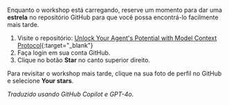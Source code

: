 Enquanto o workshop está carregando, reserve um momento para dar uma **estrela** no repositório GitHub para que você possa encontrá-lo facilmente mais tarde.

1. Visite o repositório: [Unlock Your Agent's Potential with Model Context Protocol](https://github.com/microsoft/aitour26-WRK540-unlock-your-agents-potential-with-model-context-protocol){:target="_blank"}
2. Faça login em sua conta GitHub.
3. Clique no botão **Star** no canto superior direito.

Para revisitar o workshop mais tarde, clique na sua foto de perfil no GitHub e selecione **Your stars**.

*Traduzido usando GitHub Copilot e GPT-4o.*

